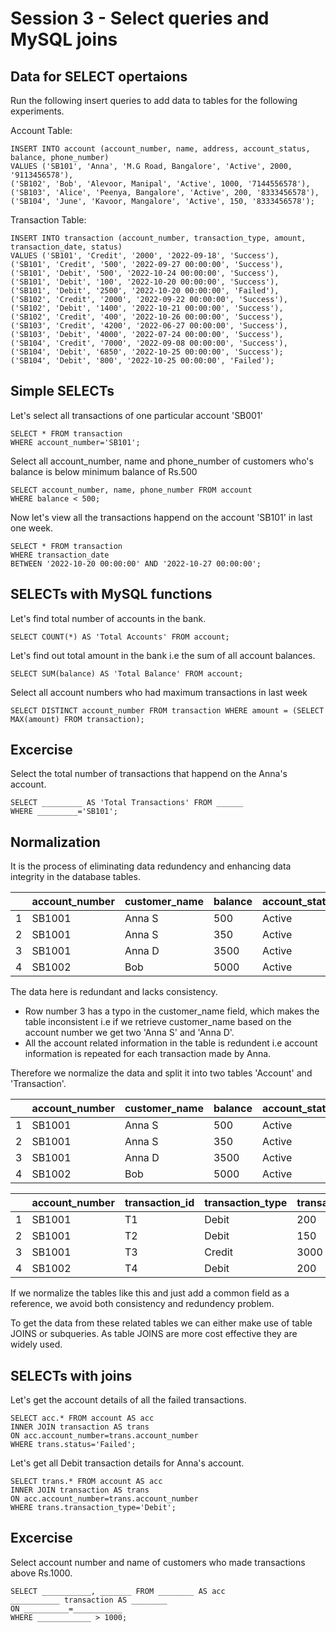 # Session 3 - Select queries and MySQL joins

## Data for SELECT opertaions

Run the following insert queries to add data to tables for the following experiments.

Account Table:

    INSERT INTO account (account_number, name, address, account_status, balance, phone_number)
    VALUES ('SB101', 'Anna', 'M.G Road, Bangalore', 'Active', 2000, '9113456578'),
    ('SB102', 'Bob', 'Alevoor, Manipal', 'Active', 1000, '7144556578'),
    ('SB103', 'Alice', 'Peenya, Bangalore', 'Active', 200, '8333456578'),
    ('SB104', 'June', 'Kavoor, Mangalore', 'Active', 150, '8333456578');

Transaction Table:

    INSERT INTO transaction (account_number, transaction_type, amount, transaction_date, status)
    VALUES ('SB101', 'Credit', '2000', '2022-09-18', 'Success'),
    ('SB101', 'Credit', '500', '2022-09-27 00:00:00', 'Success'),
    ('SB101', 'Debit', '500', '2022-10-24 00:00:00', 'Success'),
    ('SB101', 'Debit', '100', '2022-10-20 00:00:00', 'Success'),
    ('SB101', 'Debit', '2500', '2022-10-20 00:00:00', 'Failed'),
    ('SB102', 'Credit', '2000', '2022-09-22 00:00:00', 'Success'),
    ('SB102', 'Debit', '1400', '2022-10-21 00:00:00', 'Success'),
    ('SB102', 'Credit', '400', '2022-10-26 00:00:00', 'Success'),
    ('SB103', 'Credit', '4200', '2022-06-27 00:00:00', 'Success'),
    ('SB103', 'Debit', '4000', '2022-07-24 00:00:00', 'Success'),
    ('SB104', 'Credit', '7000', '2022-09-08 00:00:00', 'Success'),
    ('SB104', 'Debit', '6850', '2022-10-25 00:00:00', 'Success');
    ('SB104', 'Debit', '800', '2022-10-25 00:00:00', 'Failed');
    



## Simple SELECTs

Let's select all transactions of one particular account 'SB001'

    SELECT * FROM transaction 
    WHERE account_number='SB101';

Select all account_number, name and phone_number of customers who's balance is below minimum balance of Rs.500

    SELECT account_number, name, phone_number FROM account 
    WHERE balance < 500;

Now let's view all the transactions happend on the account 'SB101' in last one week.

    SELECT * FROM transaction 
    WHERE transaction_date 
    BETWEEN '2022-10-20 00:00:00' AND '2022-10-27 00:00:00';

## SELECTs with MySQL functions
Let's find total number of accounts in the bank.

    SELECT COUNT(*) AS 'Total Accounts' FROM account;

Let's find out total amount in the bank i.e the sum of all account balances.

    SELECT SUM(balance) AS 'Total Balance' FROM account;

Select all account numbers who had maximum transactions in last week

    SELECT DISTINCT account_number FROM transaction WHERE amount = (SELECT MAX(amount) FROM transaction);

## Excercise

Select the total number of transactions that happend on the Anna's account.

    SELECT _________ AS 'Total Transactions' FROM ______
    WHERE _________='SB101';

## Normalization

It is the process of eliminating data redundency and enhancing data integrity in the database tables.

| | account_number | customer_name | balance | account_status | transaction_id | transaction_type | transaction_amount | transaction_status |
| --- |---|---|---|-----|---|---|---|---|
|1| SB1001 | Anna S | 500 | Active | T1 | Debit | 200 | Success |
|2| SB1001 | Anna S | 350 | Active | T2 | Debit | 150 | Success |
|3| SB1001 | Anna D | 3500 | Active | T3 | Credit | 3000 | Success |
|4| SB1002 | Bob | 5000 | Active | T4 | Debit | 200 | Success |

The data here is redundant and lacks consistency.

- Row number 3 has a typo in the customer_name field, which makes the table inconsistent i.e if we retrieve customer_name based on the account number we get two 'Anna S' and 'Anna D'.
- All the account related information in the table is redundent i.e account information is repeated for each transaction made by Anna.

Therefore we normalize the data and split it into two tables 'Account' and 'Transaction'.

| | account_number | customer_name | balance | account_status |
| --- |---|---|---|-----|
|1| SB1001 | Anna S | 500 | Active |
|2| SB1001 | Anna S | 350 | Active |
|3| SB1001 | Anna D | 3500 | Active |
|4| SB1002 | Bob | 5000 | Active |

| | account_number | transaction_id | transaction_type | transaction_amount | transaction_status |
| --- |---|---|---|-----|---|
|1| SB1001 | T1 | Debit | 200 | Success |
|2| SB1001 | T2 | Debit | 150 | Success |
|3| SB1001 | T3 | Credit | 3000 | Success |
|4| SB1002 | T4 | Debit | 200 | Success |

If we normalize the tables like this and just add a common field as a reference, we avoid both consistency and redundency problem.

To get the data from these related tables we can either make use of table JOINS or subqueries. As table JOINS are more cost effective they are widely used.
## SELECTs with joins

Let's get the account details of all the failed transactions.

    SELECT acc.* FROM account AS acc
    INNER JOIN transaction AS trans
    ON acc.account_number=trans.account_number
    WHERE trans.status='Failed';

Let's get all Debit transaction details for Anna's account.

    SELECT trans.* FROM account AS acc
    INNER JOIN transaction AS trans
    ON acc.account_number=trans.account_number
    WHERE trans.transaction_type='Debit';

## Excercise
Select account number and name of customers who made transactions above Rs.1000.

    SELECT ___________, _______ FROM ________ AS acc
    ___________ transaction AS ________
    ON __________=___________
    WHERE ____________ > 1000;
